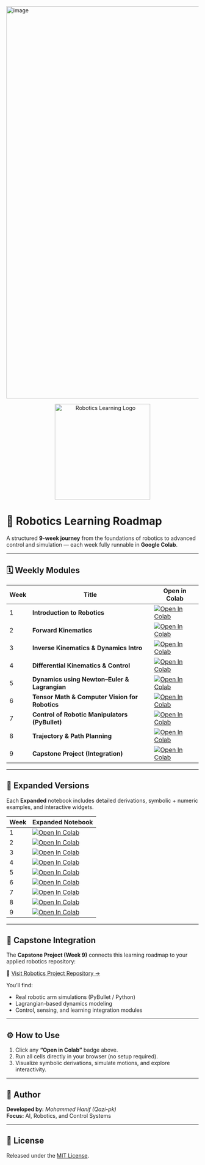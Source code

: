 <img width="1536" height="1024" alt="image" src="https://github.com/user-attachments/assets/48ec0b84-d4b0-415f-91e2-ff62fbdfa229" />

<p align="center">
  <img src="https://raw.githubusercontent.com/Qazi-pk/Robotics-Learning-Roadmap/main/robotics_logo.png" alt="Robotics Learning Logo" width="250"/>
</p>

# 🤖 Robotics Learning Roadmap

A structured **9-week journey** from the foundations of robotics to advanced control and simulation — each week fully runnable in **Google Colab**.

---

## 🗓️ Weekly Modules

| Week | Title | Open in Colab |
|------|--------|----------------|
| 1 | **Introduction to Robotics** | [![Open In Colab](https://colab.research.google.com/assets/colab-badge.svg)](https://colab.research.google.com/github/Qazi-pk/Robotics-Learning-Roadmap/blob/main/1_Introduction.ipynb) |
| 2 | **Forward Kinematics** | [![Open In Colab](https://colab.research.google.com/assets/colab-badge.svg)](https://colab.research.google.com/github/Qazi-pk/Robotics-Learning-Roadmap/blob/main/2_Kinematics.ipynb) |
| 3 | **Inverse Kinematics & Dynamics Intro** | [![Open In Colab](https://colab.research.google.com/assets/colab-badge.svg)](https://colab.research.google.com/github/Qazi-pk/Robotics-Learning-Roadmap/blob/main/3_Dynamics.ipynb) |
| 4 | **Differential Kinematics & Control** | [![Open In Colab](https://colab.research.google.com/assets/colab-badge.svg)](https://colab.research.google.com/github/Qazi-pk/Robotics-Learning-Roadmap/blob/main/4_Jacobians.ipynb) |
| 5 | **Dynamics using Newton–Euler & Lagrangian** | [![Open In Colab](https://colab.research.google.com/assets/colab-badge.svg)](https://colab.research.google.com/github/Qazi-pk/Robotics-Learning-Roadmap/blob/main/5_Lagrangian_and_Hamiltonian.ipynb) |
| 6 | **Tensor Math & Computer Vision for Robotics** | [![Open In Colab](https://colab.research.google.com/assets/colab-badge.svg)](https://colab.research.google.com/github/Qazi-pk/Robotics-Learning-Roadmap/blob/main/6_Tensors_and_Covariant_Math.ipynb) |
| 7 | **Control of Robotic Manipulators (PyBullet)** | [![Open In Colab](https://colab.research.google.com/assets/colab-badge.svg)](https://colab.research.google.com/github/Qazi-pk/Robotics-Learning-Roadmap/blob/main/7_Robot_Simulation_PyBullet.ipynb) |
| 8 | **Trajectory & Path Planning** | [![Open In Colab](https://colab.research.google.com/assets/colab-badge.svg)](https://colab.research.google.com/github/Qazi-pk/Robotics-Learning-Roadmap/blob/main/8_Simulation_Expanded.ipynb) |
| 9 | **Capstone Project (Integration)** | [![Open In Colab](https://colab.research.google.com/assets/colab-badge.svg)](https://colab.research.google.com/github/Qazi-pk/Robotics-Learning-Roadmap/blob/main/9_Capstone_Expanded.ipynb) |

---

## 🧩 Expanded Versions

Each **Expanded** notebook includes detailed derivations, symbolic + numeric examples, and interactive widgets.

| Week | Expanded Notebook |
|------|--------------------|
| 1 | [![Open In Colab](https://colab.research.google.com/assets/colab-badge.svg)](https://colab.research.google.com/github/Qazi-pk/Robotics-Learning-Roadmap/blob/main/1_Kinematics_Expanded.ipynb) |
| 2 | [![Open In Colab](https://colab.research.google.com/assets/colab-badge.svg)](https://colab.research.google.com/github/Qazi-pk/Robotics-Learning-Roadmap/blob/main/2_Jacobians_Expanded.ipynb) |
| 3 | [![Open In Colab](https://colab.research.google.com/assets/colab-badge.svg)](https://colab.research.google.com/github/Qazi-pk/Robotics-Learning-Roadmap/blob/main/3_Dynamics_Expanded.ipynb) |
| 4 | [![Open In Colab](https://colab.research.google.com/assets/colab-badge.svg)](https://colab.research.google.com/github/Qazi-pk/Robotics-Learning-Roadmap/blob/main/4_Control_Expanded.ipynb) |
| 5 | [![Open In Colab](https://colab.research.google.com/assets/colab-badge.svg)](https://colab.research.google.com/github/Qazi-pk/Robotics-Learning-Roadmap/blob/main/5_Path_Planning_Expanded.ipynb) |
| 6 | [![Open In Colab](https://colab.research.google.com/assets/colab-badge.svg)](https://colab.research.google.com/github/Qazi-pk/Robotics-Learning-Roadmap/blob/main/6_Computer_Vision_Expanded.ipynb) |
| 7 | [![Open In Colab](https://colab.research.google.com/assets/colab-badge.svg)](https://colab.research.google.com/github/Qazi-pk/Robotics-Learning-Roadmap/blob/main/7_Deep_RL_Expanded.ipynb) |
| 8 | [![Open In Colab](https://colab.research.google.com/assets/colab-badge.svg)](https://colab.research.google.com/github/Qazi-pk/Robotics-Learning-Roadmap/blob/main/8_Simulation_Expanded.ipynb) |
| 9 | [![Open In Colab](https://colab.research.google.com/assets/colab-badge.svg)](https://colab.research.google.com/github/Qazi-pk/Robotics-Learning-Roadmap/blob/main/9_Capstone_Expanded.ipynb) |

---

## 🚀 Capstone Integration

The **Capstone Project (Week 9)** connects this learning roadmap to your applied robotics repository:

🔗 [Visit Robotics Project Repository →](https://github.com/Qazi-pk/Robotics-Project)

You’ll find:

- Real robotic arm simulations (PyBullet / Python)
- Lagrangian-based dynamics modeling
- Control, sensing, and learning integration modules

---

## ⚙️ How to Use

1. Click any **“Open in Colab”** badge above.  
2. Run all cells directly in your browser (no setup required).  
3. Visualize symbolic derivations, simulate motions, and explore interactivity.

---

## 🧠 Author

**Developed by:** *Mohammed Hanif (Qazi-pk)*  
**Focus:** AI, Robotics, and Control Systems  

---

## 📜 License

Released under the [MIT License](https://github.com/Qazi-pk/Robotics-Learning-Roadmap/blob/main/LICENSE).
